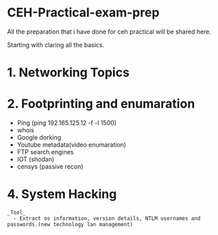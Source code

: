# CEH-Practical-exam-prep
All the preparation that i have done for ceh practical will be shared here.

Starting with claring all the basics.
# 1. Networking Topics
# 2. Footprinting and enumaration
  - Ping (ping 192.165.125.12 -f -l 1500)
  - whois
  - Google dorking
  - Youtube metadata(video enumaration)
  - FTP search engines
  - IOT (shodan)
  - censys (passive recon)

# 4. System Hacking
    _Tool_ 
      - Extract os information, version details, NTLM usernames and passwords.(new technology lan management)
